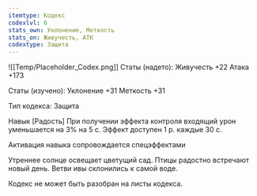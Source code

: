 ```yaml
---
itemtype: Кодекс
codexlvl: 6
stats_own: Уклонение, Меткость
stats_on: Живучесть, АТК
codextype: Защита
---
```

![[Temp/Placeholder_Codex.png]]
Статы (надето):
Живучесть +22
Атака +173

Статы (изучено):
Уклонение +31
Меткость +31

Тип кодекса: Защита


Навык
[Радость]
При получении эффекта контроля входящий урон уменьшается на 3% на 5 с. Эффект доступен 1 р. каждые 30 с.

Активация навыка сопровождается спецэффектами

Утреннее солнце освещает цветущий сад. Птицы радостно встречают новый день. Ветви ивы склонились к самой воде.

Кодекс не может быть разобран на листы кодекса.
